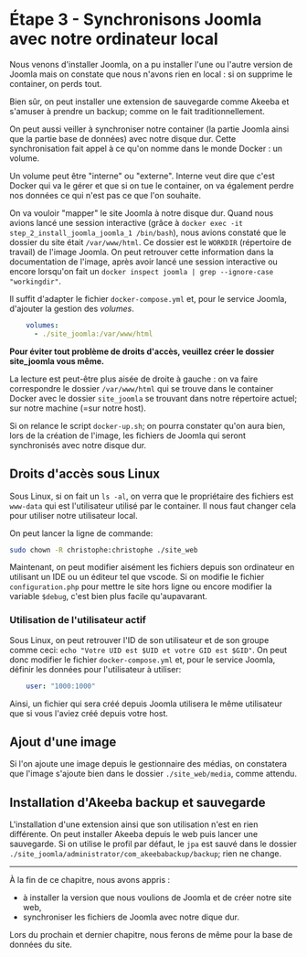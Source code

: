 # Étape 3 - Synchronisons Joomla avec notre ordinateur local

Nous venons d'installer Joomla, on a pu installer l'une ou l'autre version de Joomla mais on constate que nous n'avons rien en local : si on supprime le container, on perds tout.

Bien sûr, on peut installer une extension de sauvegarde comme Akeeba et s'amuser à prendre un backup; comme on le fait traditionnellement.

On peut aussi veiller à synchroniser notre container (la partie Joomla ainsi que la partie base de données) avec notre disque dur. Cette synchronisation fait appel à ce qu'on nomme dans le monde Docker : un volume.

Un volume peut être "interne" ou "externe". Interne veut dire que c'est Docker qui va le gérer et que si on tue le container, on va également perdre nos données ce qui n'est pas ce que l'on souhaite.

On va vouloir "mapper" le site Joomla à notre disque dur. Quand nous avions lancé une session interactive (grâce à `docker exec -it step_2_install_joomla_joomla_1 /bin/bash`), nous avions constaté que le dossier du site était `/var/www/html`. Ce dossier est le `WORKDIR` (répertoire de travail) de l'image Joomla. On peut retrouver cette information dans la documentation de l'image, après avoir lancé une session interactive ou encore lorsqu'on fait un `docker inspect joomla | grep --ignore-case "workingdir"`.


Il suffit d'adapter le fichier `docker-compose.yml` et, pour le service Joomla, d'ajouter la gestion des *volumes*. 

```yml
    volumes:
      - ./site_joomla:/var/www/html
```

**Pour éviter tout problème de droits d'accès, veuillez créer le dossier site_joomla vous même.**

La lecture est peut-être plus aisée de droite à gauche : on va faire correspondre le dossier `/var/www/html` qui se trouve dans le container Docker avec le dossier `site_joomla` se trouvant dans notre répertoire actuel; sur notre machine (=sur notre host).

Si on relance le script `docker-up.sh`; on pourra constater qu'on aura bien, lors de la création de l'image, les fichiers de Joomla qui seront synchronisés avec notre disque dur.

## Droits d'accès sous Linux

Sous Linux, si on fait un `ls -al`, on verra que le propriétaire des fichiers est `www-data` qui est l'utilisateur utilisé par le container. Il nous faut changer cela pour utiliser notre utilisateur local.

On peut lancer la ligne de commande:

```bash
sudo chown -R christophe:christophe ./site_web
```

Maintenant, on peut modifier aisément les fichiers depuis son ordinateur en utilisant un IDE ou un éditeur tel que vscode. Si on modifie le fichier `configuration.php` pour mettre le site hors ligne ou encore modifier la variable `$debug`, c'est bien plus facile qu'aupavarant.

### Utilisation de l'utilisateur actif

Sous Linux, on peut retrouver l'ID de son utilisateur et de son groupe comme ceci: `echo "Votre UID est $UID et votre GID est $GID"`. On peut donc modifier le fichier `docker-compose.yml` et, pour le service Joomla, définir les données pour l'utilisateur à utiliser: 

```yml
    user: "1000:1000"
```

Ainsi, un fichier qui sera créé depuis Joomla utilisera le même utilisateur que si vous l'aviez créé depuis votre host.

## Ajout d'une image

Si l'on ajoute une image depuis le gestionnaire des médias, on constatera que l'image s'ajoute bien dans le dossier `./site_web/media`, comme attendu.

## Installation d'Akeeba backup et sauvegarde

L'installation d'une extension ainsi que son utilisation n'est en rien différente. On peut installer Akeeba depuis le web puis lancer une sauvegarde. Si on utilise le profil par défaut, le `jpa` est sauvé dans le dossier `./site_joomla/administrator/com_akeebabackup/backup`; rien ne change.

----

À la fin de ce chapitre, nous avons appris :

* à installer la version que nous voulions de Joomla et de créer notre site web,
* synchroniser les fichiers de Joomla avec notre dique dur.

Lors du prochain et dernier chapitre, nous ferons de même pour la base de données du site.
